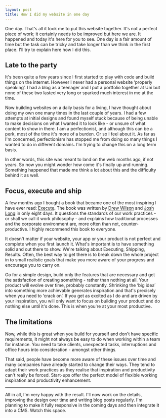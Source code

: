 ```yaml
---
layout: post
title: How I did my website in one day
---
```


One day. That's all it took me to put this website together. It's not a perfect piece of work; it
certainly needs to be improved but here we are. It happened and today it's here for you to see. One
day is a fair amount of time but the task can be tricky and take longer than we think in the first
place. I'll try to explain here how I did this.

## Late to the party

It's been quite a few years since I first started to play with code and build things on the
internet. However I never had a personal website ‘properly speaking’. I had a blog as a teenager and
I put a portfolio together at Uni but none of these two lasted very long or sparked much interest in
me at the time.

Now building websites on a daily basis for a living, I have thought about doing my own one many
times in the last couple of years. I had a few attempts at initial designs and found myself stuck
because of being unable to make decisions on what I wanted it to look like - or unsure of what
content to show in there. I am a perfectionist, and although this can be a perk, most of the time
it's more of a burden. Or so I feel about it. As far as I'm concerned, perfectionism has stopped me
from doing so many things I wanted to do in different domains. I'm trying to change this on a long
term basis.

In other words, this site was meant to land on the web months ago, if not years. So now you might
wonder how come it's finally up and running. Something happened that made me think a lot about this
and the difficulty behind it as well.

## Focus, execute and ship

A few months ago I bought a book that became one of the most inspiring I have ever read:
[Execute](http://executebook.com). The book was written by [Drew
Wilson](https://twitter.com/drewwilson) and [Josh Long](https://twitter.com/joshlong) in only eight
days. It questions the standards of our work practices - or shall we call it work philosophy - and
explains how traditional processes and the corporate environment are, more often than not,
counter-productive. I highly recommend this book to everyone.

It doesn't matter if your website, your app or your product is not perfect and complete when you
first launch it. What's important is to have something solid and out there to show. We're talking
about Executing, Shipping, Results. Often, the best way to get there is to break down the whole
project in to small realistic goals that make you more aware of your progress and encourage you to
carry on.

Go for a simple design, build only the features that are necessary and get the satisfaction of
creating something - rather than nothing at all. Your product will evolve over time, probably
constantly. Shrinking the ‘big idea’ into something more achievable generates inspiration and that's
precisely when you need to ‘crack on’. If you get as excited as I do and are driven by your
inspiration, you will only want to focus on building your product and do nothing else until it's
done. This is when you're at your most productive.

## The limitations

Now, while this is great when you build for yourself and don't have specific requirements, it might
not always be easy to do when working within a team for instance. You need to take clients,
unexpected tasks, interruptions and office hours into consideration - amongst other things.

That said, people have become more aware of these issues over time and many companies have already
started to change their ways. They tend to adapt their work practices as they realise that
inspiration and productivity can't really be forced. Start-ups offer the perfect model of flexible
working inspiration and productivity enhancement.

* * *

All in all, I'm very happy with the result. I'll now work on the details, improving the design over
time and writing blog posts regularly. I'm planning to make it fully responsive in the coming days
and then integrate it into a CMS. Watch this space.
